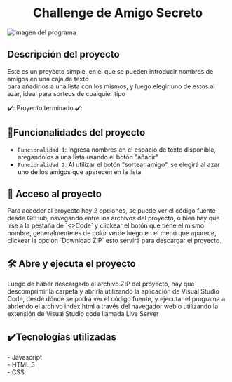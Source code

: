<h1 align ="center"> Challenge de Amigo Secreto </h1>



![Imagen del programa](https://github.com/user-attachments/assets/22fb6641-0eb2-492d-8f04-8bf6e7c12527)

<h2>Descripción del proyecto </h2>
<p>Este es un proyecto simple, en el que se pueden introducir nombres de amigos en una 
caja de texto<br> para añadirlos a una lista con los mismos, y luego elegir uno de estos al azar,
ideal para sorteos de cualquier tipo</p>

✔️: Proyecto terminado ✔️:

## :hammer:Funcionalidades del proyecto
- `Funcionalidad 1`: Ingresa nombres en el espacio de texto disponible, aregandolos a una lista usando el botón "añadir"
- `Funcionalidad 2`: Al utilizar el botón "sortear amigo", se elegirá al azar uno de los amigos que aparecen en la lista

<h2>📁 Acceso al proyecto</h2> 
Para acceder al proyecto hay 2 opciones, se puede ver el código fuente desde GitHub, navegando entre los archivos del proyecto, o bien hay que irse a la pestaña de `<>Code` y clickear el botón que tiene el mismo nombre, generalmente es de color verde
luego en el menú que aparece, clickear la opción `Download ZIP` esto servirá para descargar el proyecto. 

<h2>🛠️ Abre y ejecuta el proyecto </h2>
Luego de haber descargado el archivo.ZIP del proyecto, hay que descomprimir la carpeta y abrirla utilizando la aplicación de Visual Studio Code,
desde dónde se podrá ver el código fuente, y ejecutar el programa a abriendo el archivo index.html a través del navegador web o utilizando la extensión de Visual Studio code llamada Live Server 

<h2>✔️Tecnologías utilizadas</h2>
- Javascript <br>
- HTML 5 <br>
- CSS

